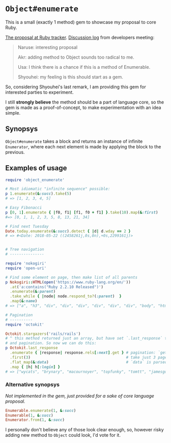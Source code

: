# `Object#enumerate`

This is a small (exactly 1 method) gem to showcase my proposal to core Ruby.

[The proposal at Ruby tracker](https://bugs.ruby-lang.org/issues/14423).
[Discussion log](https://docs.google.com/document/d/e/2PACX-1vR2LdBE87iEcEsVuUUr0G2L6LxSPeGMg_0oeHeh0HYmX36iIa9zkWYlFHilH5D4I_RBJpQnr09yOZaE/pub) from developers meeting:

> Naruse: interesting proposal
>
> Akr: adding method to Object sounds too radical to me.
>
> Usa: I think there is a chance if this is a method of Enumerable.
>
> Shyouhei: my feeling is this should start as a gem.

So, considering Shyouhei's last remark, I am providing this gem for interested parties to experiment.

I still **strongly believe** the method should be a part of language core, so the gem is made as a proof-of-concept, to make experimentation with an idea simple.

## Synopsys

`Object#enumerate` takes a block and returns an instance of infinite `Enumerator`, where each next element is made by applying the block to the previous.

## Examples of usage

```ruby
require 'object_enumerate'

# Most idiomatic "infinite sequence" possible:
p 1.enumerate(&:succ).take(5)
# => [1, 2, 3, 4, 5]

# Easy Fibonacci
p [0, 1].enumerate { |f0, f1| [f1, f0 + f1] }.take(10).map(&:first)
#=> [0, 1, 1, 2, 3, 5, 8, 13, 21, 34]

# Find next Tuesday
Date.today.enumerate(&:succ).detect { |d| d.wday == 2 }
# => #<Date: 2018-05-22 ((2458261j,0s,0n),+0s,2299161j)>


# Tree navigation
# ---------------

require 'nokogiri'
require 'open-uri'

# Find some element on page, then make list of all parents
p Nokogiri::HTML(open('https://www.ruby-lang.org/en/'))
  .at('a:contains("Ruby 2.2.10 Released")')
  .enumerate(&:parent)
  .take_while { |node| node.respond_to?(:parent)  }
  .map(&:name)
# => ["a", "h3", "div", "div", "div", "div", "div", "div", "body", "html"]

# Pagination
# ----------
require 'octokit'

Octokit.stargazers('rails/rails')
# ^ this method returned just an array, but have set `.last_response` to full response, with data
# and pagination. So now we can do this:
p Octokit.last_response
  .enumerate { |response| response.rels[:next].get } # pagination: `get` fetches next Response
  .first(3)                                          # take just 3 pages of stargazers
  .flat_map(&:data)                                  # `data` is parsed response content (stargazers themselves)
  .map { |h| h[:login] }
# => ["wycats", "brynary", "macournoyer", "topfunky", "tomtt", "jamesgolick", ...
```

### Alternative synopsys

_Not implemented in the gem, just provided for a sake of core language proposal._

```ruby
Enumerable.enumerate(1, &:succ)
Enumerable(1, &:succ)
Enumerator.from(1, &:succ)
```

I personally don't believe any of those look clear enough, so, however risky adding new method to `Object` could look, I'd vote for it.